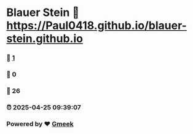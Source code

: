# Blauer Stein :link: https://Paul0418.github.io/blauer-stein.github.io 
### :page_facing_up: [1](https://Paul0418.github.io/blauer-stein.github.io/tag.html) 
### :speech_balloon: 0 
### :hibiscus: 26 
### :alarm_clock: 2025-04-25 09:39:07 
### Powered by :heart: [Gmeek](https://github.com/Meekdai/Gmeek)
